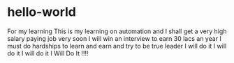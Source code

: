 # hello-world
For my learning
This is my learning on automation and I shall get a very high salary paying job very soon 
I will win an interview to earn 30 lacs an year 
I must do hardships to learn and earn and try to be true leader
I will do it
I will do it
I will do it
I
Will
Do 
It
!!!!

